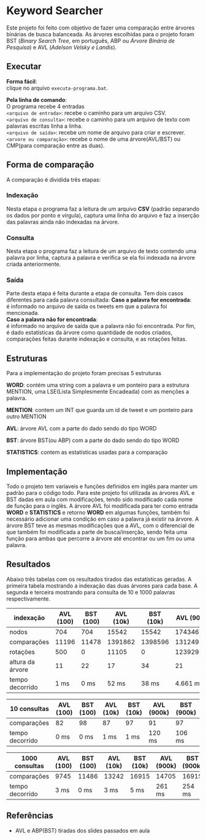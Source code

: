 # Keyword Searcher
Este projeto foi feito com objetivo de fazer uma comparação entre árvores binárias de busca balanceada. As árvores escolhidas para o projeto foram BST (*Binary Search Tree*, em português, ABP ou *Árvore Binária de Pesquisa*)  e AVL (*Adelson Velsky e Landis*).

## Executar
**Forma fácil**:   
clique no arquivo `executa-programa.bat`.    

**Pela linha de comando**:  
O programa recebe 4 entradas  
`<arquivo de entrada>`: recebe o caminho para um arquivo CSV.  
`<arquivo de consulta>`: recebe o caminho para um arquivo de texto com palavras escritas linha a linha.  
`<arquivo de saída>`: recebe um nome de arquivo para criar e escrever.  
`<arvore ou comparação>`: recebe o nome de uma árvore(AVL/BST) ou CMP(para comparação entre as duas).   

## Forma de comparação
A comparação é dividida três etapas:

### Indexação
Nesta etapa o programa faz a leitura de um arquivo **CSV** (padrão separando os dados por ponto e vírgula), captura uma linha do arquivo e faz a inserção das palavras ainda não indexadas na árvore. 

### Consulta
Nesta etapa o programa faz a leitura de um arquivo de texto contendo uma palavra por linha, captura a palavra e verifica se ela foi indexada na árvore criada anteriormente.

### Saída
Parte desta etapa é feita durante a etapa de consulta. Tem dois casos diferentes para cada palavra consultada:
**Caso a palavra for encontrada**:  
é informado no arquivo de saída os tweets em que a palavra foi mencionada.  
**Caso a palavra não for encontrada**:  
é informado no arquivo de saída que a palavra não foi encontrada.
Por fim, é dado estatísticas da árvore como quantidade de nodos criados, comparações feitas durante indexação e consulta, e as rotações feitas. 

## Estruturas
Para a implementação do projeto foram precisas 5 estruturas

**WORD**: contém uma string com a palavra e um ponteiro para a estrutura MENTION, uma LSE(Lista Simplesmente Encadeada) com as menções a palavra.    

**MENTION**: contem um INT que guarda um id de tweet e um ponteiro para outro MENTION    

**AVL**: árvore AVL com a parte do dado sendo do tipo WORD    

**BST**: árvore BST(ou ABP) com a parte do dado sendo do tipo WORD    

**STATISTICS**: contem as estatísticas usadas para a comparação    

## Implementação
Todo o projeto tem variaveis e funções definidos em inglês para manter um padrão para o código todo. Para este projeto foi utilizada as árvores AVL e BST dadas em aula com modificações, tendo sido modificado cada nome de função para o inglês. A árvore AVL foi modificada para ter como entrada **WORD** e **STATISTICS** e retorno **WORD** em algumas funções, também foi necessário adicionar uma condição em caso a palavra já existir na árvore. A árvore BST teve as mesmas modificações que a AVL, com o diferencial de que também foi modificada a parte de busca/inserção, sendo feita uma função para ambas que percorre a árvore até encontrar ou um fim ou uma palavra. 

## Resultados
Abaixo três tabelas com os resultados tirados das estatísticas geradas. A primeira tabela mostrando a indexação das duas árvores para cada base. A segunda e terceira mostrando para consulta de 10 e 1000 palavras respectivamente.


| indexação | **AVL** (100) | **BST** (100) | **AVL** (10k) | **BST** (10k) | **AVL** (900k) | **BST** (900k) |  
|----|-----|----|----|----|----|----|
| nodos | 704 | 704 | 15542 | 15542 | 174346 | 174346 |
| comparações | 11196 | 11478 | 1391862 | 1398596 | 131249844 | 124073420 |
| rotações | 500 | 0  | 11105 | 0 | 123929 | 0 | 
| altura da árvore | 11 | 22 | 17 | 34 | 21 | 45 |
| tempo decorrido | 1 ms | 0 ms | 52 ms | 38 ms | 4.661 ms | 3.629 ms |

| 10 consultas | **AVL** (100) | **BST** (100) | **AVL** (10k) | **BST** (10k) | **AVL** (900k) | **BST** (900k) |  
|----|-----|----|----|----|----|----|
| comparações | 82 | 98 | 87 | 97 | 91 | 97 |
| tempo decorrido | 0 ms | 0 ms | 1 ms | 1 ms | 120 ms | 106 ms |

| 1000 consultas | **AVL** (100) | **BST** (100) | **AVL** (10k) | **BST** (10k) | **AVL** (900k) | **BST** (900k) |  
|----|-----|----|----|----|----|----|
| comparações | 9745 | 11486 | 13242 | 16915 | 14705 | 16915 |
| tempo decorrido | 3 ms | 0 ms | 3 ms | 5 ms | 261 ms | 254 ms |

## Referências
* AVL e ABP(BST) tiradas dos slides passados em aula
